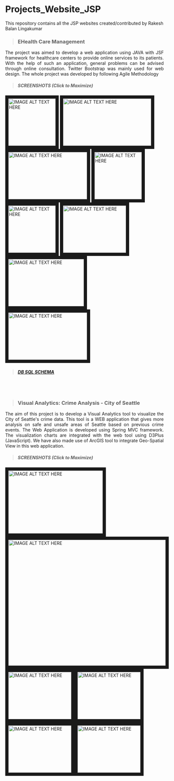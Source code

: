# Projects_Website_JSP
This repository contains all the JSP websites created/contributed by Rakesh Balan Lingakumar

> ### EHealth Care Management
<p align="justify">The project was aimed to develop a web application using JAVA with JSF framework for healthcare centers to provide online services to its patients. With the help of such an application, general problems can be advised through online consultation. Twitter Bootstrap was mainly used for web design. The whole project was developed by following Agile Methodology</p>

> ##### SCREENSHOTS (Click to Maximize)

<a href="https://github.com/r-b-e-e/websitesJSP/blob/master/EHealthcareManagement/screenshots/front_ui.png" target="_blank"><img src="https://github.com/r-b-e-e/websitesJSP/blob/master/EHealthcareManagement/screenshots/front_ui.png" alt="IMAGE ALT TEXT HERE" width="150" height="150" border="10" /></a>  <a href="https://github.com/r-b-e-e/websitesJSP/blob/master/EHealthcareManagement/screenshots/search_doctor.png" target="_blank"><img src="https://github.com/r-b-e-e/websitesJSP/blob/master/EHealthcareManagement/screenshots/search_doctor.png" alt="IMAGE ALT TEXT HERE" width="280" height="150" border="10" /></a>  <a href="https://github.com/r-b-e-e/websitesJSP/blob/master/EHealthcareManagement/screenshots/doctor_details.png" target="_blank"><img src="https://github.com/r-b-e-e/websitesJSP/blob/master/EHealthcareManagement/screenshots/doctor_details.png" alt="IMAGE ALT TEXT HERE" width="250" height="150" border="10" /></a>  <a href="https://github.com/r-b-e-e/websitesJSP/blob/master/EHealthcareManagement/screenshots/patient_homepage.png" target="_blank"><img src="https://github.com/r-b-e-e/websitesJSP/blob/master/EHealthcareManagement/screenshots/patient_homepage.png" alt="IMAGE ALT TEXT HERE" width="150" height="150" border="10" /></a>  <a href="https://github.com/r-b-e-e/websitesJSP/blob/master/EHealthcareManagement/screenshots/post_query.png" target="_blank"><img src="https://github.com/r-b-e-e/websitesJSP/blob/master/EHealthcareManagement/screenshots/post_query.png" alt="IMAGE ALT TEXT HERE" width="150" height="150" border="10" /></a>  <a href="https://github.com/r-b-e-e/websitesJSP/blob/master/EHealthcareManagement/screenshots/admin_query_assign.png" target="_blank"><img src="https://github.com/r-b-e-e/websitesJSP/blob/master/EHealthcareManagement/screenshots/admin_query_assign.png" alt="IMAGE ALT TEXT HERE" width="200" height="150" border="10" /></a>  <a href="https://github.com/r-b-e-e/websitesJSP/blob/master/EHealthcareManagement/screenshots/doctor_homepage.png" target="_blank"><img src="https://github.com/r-b-e-e/websitesJSP/blob/master/EHealthcareManagement/screenshots/doctor_homepage.png" alt="IMAGE ALT TEXT HERE" width="240" height="150" border="10" /></a>  <a href="https://github.com/r-b-e-e/websitesJSP/blob/master/EHealthcareManagement/screenshots/doctor_reply.png" target="_blank"><img src="https://github.com/r-b-e-e/websitesJSP/blob/master/EHealthcareManagement/screenshots/doctor_reply.png" alt="IMAGE ALT TEXT HERE" width="250" height="150" border="10" /></a>  

> ##### [DB SQL SCHEMA](https://github.com/r-b-e-e/websitesJSP/tree/master/EHealthcareManagement/Database%20Script)


<br>
<br>


> ### Visual Analytics: Crime Analysis - City of Seattle
<p align="justify">The aim of this project is to develop a Visual Analytics tool to visualize the City of Seattle's crime data. This tool is a WEB application that gives more analysis on safe and unsafe areas of Seattle based on previous crime events. The Web Application is developed using Spring MVC framework. The visualization charts are integrated with the web tool using D3Plus (JavaScript). We have also made use of ArcGIS tool to integrate Geo-Spatial View in this web application.</p>

> ##### SCREENSHOTS (Click to Maximize)

<a href="https://github.com/r-b-e-e/websitesJSP/blob/master/SeattleCrimeAnalysis/pics/filter.png" target="_blank"><img src="https://github.com/r-b-e-e/websitesJSP/blob/master/SeattleCrimeAnalysis/pics/filter.png" alt="IMAGE ALT TEXT HERE" width="300" height="200" border="10" /></a><a href="https://github.com/r-b-e-e/websitesJSP/blob/master/SeattleCrimeAnalysis/pics/geo_spatial_view.png" target="_blank"><img src="https://github.com/r-b-e-e/websitesJSP/blob/master/SeattleCrimeAnalysis/pics/geo_spatial_view.png" alt="IMAGE ALT TEXT HERE" width="500" height="400" border="10" /></a>
<br>
<a href="https://github.com/r-b-e-e/websitesJSP/blob/master/SeattleCrimeAnalysis/pics/allcrimesVs2016 - map.png" target="_blank"><img src="https://github.com/r-b-e-e/websitesJSP/blob/master/SeattleCrimeAnalysis/pics/allcrimesVs2016 - map.png" alt="IMAGE ALT TEXT HERE" width="200" height="150" border="10" /></a><a href="https://github.com/r-b-e-e/websitesJSP/blob/master/SeattleCrimeAnalysis/pics/allcrimesVs2016 - trends.png" target="_blank"><img src="https://github.com/r-b-e-e/websitesJSP/blob/master/SeattleCrimeAnalysis/pics/allcrimesVs2016 - trends.png" alt="IMAGE ALT TEXT HERE" width="200" height="150" border="10" /></a><a href="https://github.com/r-b-e-e/websitesJSP/blob/master/SeattleCrimeAnalysis/pics/biketheftVS2014 - maps.png" target="_blank"><img src="https://github.com/r-b-e-e/websitesJSP/blob/master/SeattleCrimeAnalysis/pics/biketheftVS2014 - maps.png" alt="IMAGE ALT TEXT HERE" width="200" height="150" border="10" /></a><a href="https://github.com/r-b-e-e/websitesJSP/blob/master/SeattleCrimeAnalysis/pics/biketheftVS2014 - trends.png" target="_blank"><img src="https://github.com/r-b-e-e/websitesJSP/blob/master/SeattleCrimeAnalysis/pics/biketheftVS2014 - trends.png" alt="IMAGE ALT TEXT HERE" width="200" height="150" border="10" /></a>
